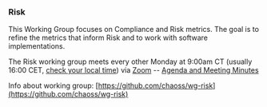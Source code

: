 ### Risk

This Working Group focuses on Compliance and Risk metrics. The goal is to refine the metrics that inform Risk and to work with software implementations.

The Risk working group meets every other Monday at 9:00am CT (usually 16:00 CET, [check your local time](http://arewemeetingyet.com/Chicago/2019-12-09/09:00/b/CHAOSS%20Risk%20WG)) via [Zoom](https://unomaha.zoom.us/j/720431288) -- [Agenda and Meeting Minutes](https://docs.google.com/document/d/1iqIMpLBwuKSnE0BbQTgbsb9Im87IoN7IUzukochClCw/edit)

Info about working group: [https://github.com/chaoss/wg-risk](https://github.com/chaoss/wg-risk)
